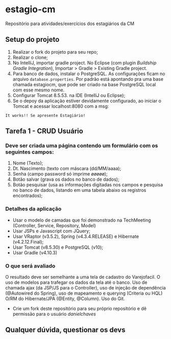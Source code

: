 # estagio-cm
Repositório para atividades/exercícios dos estagiários da CM

## Setup do projeto
1. Realizar o fork do projeto para seu repo;
2. Realizar o clone;
3. No IntelliJ, importar gradle project. No Eclipse (com plugin *Buildship Gradle Integration*), Importar > Gradle > Existing Gradle project.
4. Para banco de dados, instalar o PostgreSQL. As configurações ficam no arquivo `database.properties`. Por padrão está apontando pra uma base chamada estagiocm, que pode ser criado na base PostgreSQL local com esse mesmo nome.
5. Configurar Tomcat 8.5.53. na IDE (IntelliJ ou Eclipse);
6. Se o depoy da aplicação estiver devidamente configurado, ao iniciar o Tomcat e acessar localhost:8080 com a msg:  
```
It works!! Se apresente Estagiário! 
```

## Tarefa 1 - CRUD Usuário
### Deve ser criada uma página contendo um formulário com os seguintes campos:
1. Nome (Texto);
2. Dt. Nascimento (texto com máscara (dd/MM/aaaa);
3. Senha (campo password só imprime øøøøø);
4. Botão salvar (grava os dados no banco de dados);
5. Botão pesquisar (usa as informações digitadas nos campos e pesquisa no banco de dados, listando em uma tabela abaixo os registros encontrados);

### Detalhes da aplicação
- Usar o modelo de camadas que foi demonstrado na TechMeeting (Controller, Service, Repository, Model)
- Usar JSPs e Javascript com JQuery;
- Usar VRaptor (v3.5.2), Spring (v4.3.4.RELEASE) e Hibernate (v4.2.12.Final);
- Usar Tomcat (v8.5.30) e PostgreSQL (v10);
- Usar Gradle (v4.10.3)

### O que será avaliado
O resultado deve ser semelhante a uma tela de cadastro do Varejofacil. O uso de modelos para trafegar os dados da tela até o banco. Uso de chamada ajax (da JSP/JS para o Controller), uso de injeção de dependência (@Autowired do Spring), uso de mapeamento e querying (Criteria ou HQL) O/RM do Hibernate/JPA (@Entity, @Column). Uso do Git.

- Crie um fork deste repositório para seu próprio repositório e dê permissão para o usuário *danielchaves*

## Qualquer dúvida, questionar os devs


